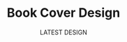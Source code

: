 ---
title: "Book Cover Design"
subtitle: "LATEST DESIGN"
image: "/assets/img/print.png"
shapeImage: "/assets/img/product/product-box-shape1.png"
buttonText: "Shop now"
buttonLink: "shop-details.html"
---